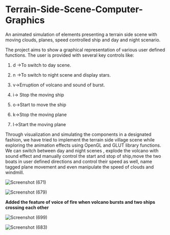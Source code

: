 # Terrain-Side-Scene-Computer-Graphics
An animated simulation of elements presenting a terrain side scene with moving clouds, planes, speed controlled ship and day and night scenario. 

The project aims to show a graphical representation of various user defined functions.
The user is provided with several key controls like:
1. d ->To switch to day scene.

2. n ->To switch to night scene and display stars.

3. v->Erruption of volcano and sound of burst.

4. i-> Stop the moving ship
 
5. o->Start to move the ship
   
6. k->Stop the moving plane

7. l->Start the moving plane

   
Through visualization and simulating the components in a designated fashion, we have tried to
implement the terrain side village scene while exploring the animation effects using OpenGL and
GLUT library functions.
We can switch between day and night scenes , explode the volcano with sound effect and manually
control the start and stop of ship,move the two boats in user defined directions and control their
speed as well, name tagged plane movement and even manipulate the speed of clouds and
windmill.

![Screenshot (671)](https://github.com/Arpit-Sagar/Terrain-Side-Scene-Computer-Graphics/assets/96679459/0b2fea3f-480d-457c-bb72-46208c1f4160)

![Screenshot (679)](https://github.com/Arpit-Sagar/Terrain-Side-Scene-Computer-Graphics/assets/96679459/4da2c6d2-e5c0-4f8c-9eeb-dcc124c502c6)

**Added the feature of voice of fire when volcano bursts and two ships crossing each other**

![Screenshot (699)](https://github.com/Arpit-Sagar/Terrain-Side-Scene-Computer-Graphics/assets/96679459/c82c20c9-c27e-4e82-a6f6-2ed6d575270f)

![Screenshot (683)](https://github.com/Arpit-Sagar/Terrain-Side-Scene-Computer-Graphics/assets/96679459/c6d2adb7-6c5f-4269-883e-4076225e900a)







